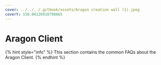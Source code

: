 ```yaml
---
cover: ../../../.gitbook/assets/Aragon creation wall (1).jpeg
coverY: 158.04226918798665
---
```


# Aragon Client

{% hint style="info" %}
This section contains the common FAQs about the Aragon Client.
{% endhint %}
